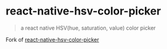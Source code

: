 
# react-native-hsv-color-picker
> a react native HSV(hue, saturation, value) color picker

Fork of [react-native-hsv-color-picker](https://github.com/yuanfux/react-native-hsv-color-picker)
